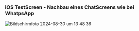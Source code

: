 ### iOS TestScreen - Nachbau eines ChatScreens wie bei WhatpsApp

![Bildschirmfoto 2024-08-30 um 13 48 36](https://github.com/user-attachments/assets/b752e6cd-75d3-4894-a4c6-66d0eec5a498)
